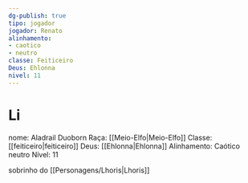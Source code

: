 ```yaml
---
dg-publish: true
tipo: jogador
jogador: Renato
alinhamento:
- caotico
- neutro
classe: Feiticeiro
Deus: Ehlonna
nivel: 11
---
```



# Li
nome: Aladrail Duoborn
Raça: [[Meio-Elfo|Meio-Elfo]]
Classe: [[feiticeiro|feiticeiro]]
Deus: [[Ehlonna|Ehlonna]]
Alinhamento: Caótico neutro
Nível: 11

sobrinho do [[Personagens/Lhoris|Lhoris]]
